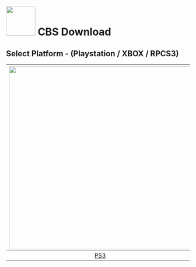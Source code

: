 # <img width="80" src="https://github.com/dylanhale/ScorebugMods/blob/main/assets/images/CBS.png"> CBS Download

## Select Platform - (Playstation / XBOX / RPCS3)

| <img width="500" src="https://github.com/dylanhale/ScorebugMods/blob/main/assets/images/Playstation.png"> | <img width="500" src="https://github.com/dylanhale/ScorebugMods/blob/main/assets/images/Xbox.png"> | <img width="500" src="https://github.com/dylanhale/ScorebugMods/blob/main/assets/images/RPCS3.png"> |
| :---:|:---:|:---:|
| [PS3](https://www.mediafire.com/file/fhm73q0xejie597/CBS-PSButtons-V20.1.rar/file) | [XBOX](https://www.mediafire.com/folder/ukb1zol1iqhft/cbsxb)| [RPCS3](https://github.com/dylanhale/ScorebugMods/blob/main/Scorebugs/CBS/RPCS3/index.md) |

